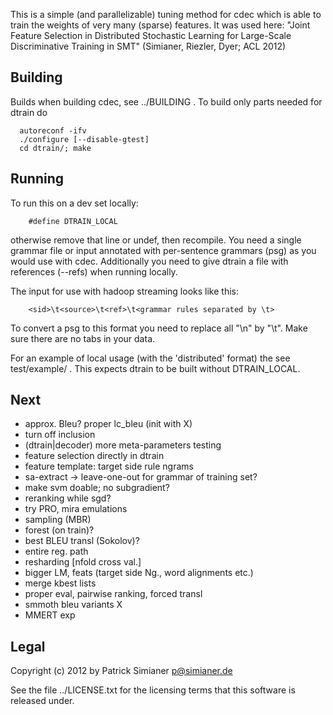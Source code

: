 This is a simple (and parallelizable) tuning method for cdec
which is able to train the weights of very many (sparse) features.
It was used here:
  "Joint Feature Selection in Distributed Stochastic
   Learning for Large-Scale Discriminative Training in
   SMT"
(Simianer, Riezler, Dyer; ACL 2012)


Building
--------
Builds when building cdec, see ../BUILDING .
To build only parts needed for dtrain do
```
  autoreconf -ifv
  ./configure [--disable-gtest]
  cd dtrain/; make
```

Running
-------
To run this on a dev set locally:
```
    #define DTRAIN_LOCAL
```
otherwise remove that line or undef, then recompile. You need a single
grammar file or input annotated with per-sentence grammars (psg) as you
would use with cdec. Additionally you need to give dtrain a file with
references (--refs) when running locally.

The input for use with hadoop streaming looks like this:
```
    <sid>\t<source>\t<ref>\t<grammar rules separated by \t>
```
To convert a psg to this format you need to replace all "\n"
by "\t". Make sure there are no tabs in your data.

For an example of local usage (with the 'distributed' format)
the see test/example/ . This expects dtrain to be built without
DTRAIN_LOCAL.

Next
----
+ approx. Bleu? proper lc_bleu (init with X)
+ turn off inclusion
+ (dtrain|decoder) more meta-parameters testing
+ feature selection directly in dtrain
+ feature template: target side rule ngrams
+ sa-extract -> leave-one-out for grammar of training set?
+ make svm doable; no subgradient?
+ reranking while sgd?
+ try PRO, mira emulations
+ sampling (MBR)
+ forest (on train)?
+ best BLEU transl (Sokolov)?
+ entire reg. path
+ resharding [nfold cross val.]
+ bigger LM, feats (target side Ng., word alignments etc.)
+ merge kbest lists
+ proper eval, pairwise ranking, forced transl
+ smmoth bleu variants X
+ MMERT exp

Legal
-----
Copyright (c) 2012 by Patrick Simianer <p@simianer.de>

See the file ../LICENSE.txt for the licensing terms that this software is
released under.

